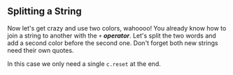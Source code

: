 ## Splitting a String

Now let's get crazy and use two colors, wahoooo! You already know how to
join a string to another with the `+` ***operator***. Let's split the
two words and add a second color before the second one. Don't forget
both new strings need their own quotes.

In this case we only need a single `c.reset` at the end.
